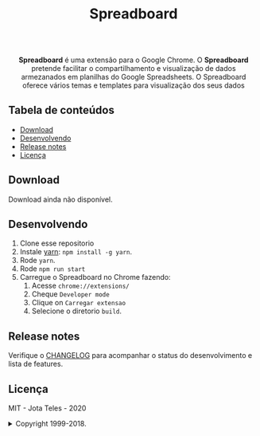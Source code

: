<h1 align="center">Spreadboard</h1>
<p align="center">
  <br>
  <br>
</p>
<p align="center">
  <strong>Spreadboard</strong> é uma extensão para o Google Chrome. O <strong>Spreadboard </strong> pretende facilitar o compartilhamento e visualização de dados armezanados em planilhas do Google Spreadsheets. 
  <span> O Spreadboard oferece vários temas e templates para visualização dos seus dados </span>
</p>

## Tabela de conteúdos

  * [Download](#download)
  * [Desenvolvendo](#desenvolvendo)
  * [Release notes](#release-notes)
  * [Licença](#licença)

## Download

Download ainda não disponível.

## Desenvolvendo

1. Clone esse repositorio
2. Instale [yarn](https://yarnpkg.com): `npm install -g yarn`.
3. Rode `yarn`.
4. Rode `npm run start`
5. Carregue o Spreadboard no Chrome fazendo:
    1. Acesse `chrome://extensions/`
    2. Cheque `Developer mode`
    3. Clique on `Carregar extensao`
    4. Selecione o diretorio `build`.

## Release notes

Verifique o [CHANGELOG](CHANGELOG.md) para acompanhar o status do desenvolvimento e lista de features.

## Licença

MIT - Jota Teles - 2020

<details>
  <summary>Copyright 1999-2018.</summary>
  <p> - Teste.</p>
  <p>Teste teste</p>
</details>
